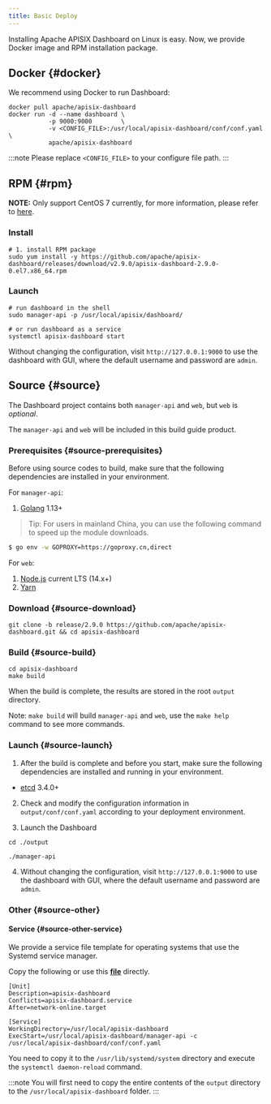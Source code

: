 ```yaml
---
title: Basic Deploy
---
```


<!--
#
# Licensed to the Apache Software Foundation (ASF) under one or more
# contributor license agreements.  See the NOTICE file distributed with
# this work for additional information regarding copyright ownership.
# The ASF licenses this file to You under the Apache License, Version 2.0
# (the "License"); you may not use this file except in compliance with
# the License.  You may obtain a copy of the License at
#
#     http://www.apache.org/licenses/LICENSE-2.0
#
# Unless required by applicable law or agreed to in writing, software
# distributed under the License is distributed on an "AS IS" BASIS,
# WITHOUT WARRANTIES OR CONDITIONS OF ANY KIND, either express or implied.
# See the License for the specific language governing permissions and
# limitations under the License.
#
-->

Installing Apache APISIX Dashboard on Linux is easy.
Now, we provide Docker image and RPM installation package.

## Docker {#docker}

We recommend using Docker to run Dashboard:

```shell
docker pull apache/apisix-dashboard
docker run -d --name dashboard \
           -p 9000:9000        \
           -v <CONFIG_FILE>:/usr/local/apisix-dashboard/conf/conf.yaml \
           apache/apisix-dashboard
```

:::note
Please replace `<CONFIG_FILE>` to your configure file path.
:::

## RPM {#rpm}

**NOTE:** Only support CentOS 7 currently, for more information, please refer to [here](./deploy.md).

### Install

```shell
# 1. install RPM package
sudo yum install -y https://github.com/apache/apisix-dashboard/releases/download/v2.9.0/apisix-dashboard-2.9.0-0.el7.x86_64.rpm
```

### Launch

```shell
# run dashboard in the shell
sudo manager-api -p /usr/local/apisix/dashboard/

# or run dashboard as a service
systemctl apisix-dashboard start
```

Without changing the configuration, visit `http://127.0.0.1:9000` to use the dashboard with GUI, where the default username and password are `admin`.

## Source {#source}

The Dashboard project contains both `manager-api` and `web`, but `web` is _optional_.

The `manager-api` and `web` will be included in this build guide product.

### Prerequisites {#source-prerequisites}

Before using source codes to build, make sure that the following dependencies are installed in your environment.

For `manager-api`:

1. [Golang](https://golang.org/dl/) 1.13+

> Tip: For users in mainland China, you can use the following command to speed up the module downloads.

```sh
$ go env -w GOPROXY=https://goproxy.cn,direct
```

For `web`:

1. [Node.js](https://nodejs.org/en/download/) current LTS (14.x+)
2. [Yarn](https://yarnpkg.com/getting-started/install)

### Download {#source-download}

```shell
git clone -b release/2.9.0 https://github.com/apache/apisix-dashboard.git && cd apisix-dashboard
```

### Build {#source-build}

```shell
cd apisix-dashboard
make build
```

When the build is complete, the results are stored in the root `output` directory.

Note: `make build` will build `manager-api` and `web`, use the `make help` command to see more commands.

### Launch {#source-launch}

1. After the build is complete and before you start, make sure the following dependencies are installed and running in your environment.

- [etcd](https://etcd.io/docs/v3.4.0/dl-build/) 3.4.0+

2. Check and modify the configuration information in `output/conf/conf.yaml` according to your deployment environment.

3. Launch the Dashboard

```shell
cd ./output

./manager-api
```

4. Without changing the configuration, visit `http://127.0.0.1:9000` to use the dashboard with GUI, where the default username and password are `admin`.

### Other {#source-other}

#### Service {#source-other-service}

We provide a service file template for operating systems that use the Systemd service manager.

Copy the following or use this [**file**](https://github.com/apache/apisix-dashboard/tree/master/service/apisix-dashboard.service) directly. 

```text
[Unit]
Description=apisix-dashboard
Conflicts=apisix-dashboard.service
After=network-online.target

[Service]
WorkingDirectory=/usr/local/apisix-dashboard
ExecStart=/usr/local/apisix-dashboard/manager-api -c /usr/local/apisix-dashboard/conf/conf.yaml
```

You need to copy it to the `/usr/lib/systemd/system` directory and execute the `systemctl daemon-reload` command.

:::note
You will first need to copy the entire contents of the `output` directory to the `/usr/local/apisix-dashboard` folder.
:::
